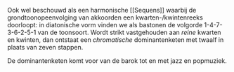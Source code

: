 Ook wel beschouwd als een harmonische [[Sequens]] waarbij de grondtoonopeenvolging van akkoorden een kwarten-/kwintenreeks doorloopt: in diatonische vorm vinden we als bastonen de volgorde 1-4-7-3-6-2-5-1 van de toonsoort.
Wordt strikt vastgehouden aan *reine* kwarten en kwinten, dan ontstaat een *chromatische* dominantenketen met twaalf in plaats van zeven stappen.

De dominantenketen komt voor van de barok tot en met jazz en popmuziek.
